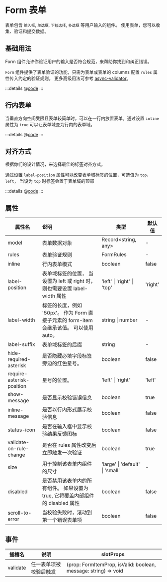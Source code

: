 # Form 表单

表单包含 `输入框`, `单选框`, `下拉选择`, `多选框` 等用户输入的组件。 使用表单，您可以收集、验证和提交数据。

## 基础用法
Form 组件允许你验证用户的输入是否符合规范，来帮助你找到和纠正错误。

`Form` 组件提供了表单验证的功能，只需为表单或表单的 columns 配置 `rules` 属性传入约定的验证规则。 更多高级用法可参考 [async-validator](https://github.com/yiminghe/async-validator)。

<ContainerDemo>
<form-basic/>
</ContainerDemo>

:::details
@[code](@examples/form/basic.vue)
:::

## 行内表单

当垂直方向空间受限且表单较简单时，可以在一行内放置表单。通过设置 `inline` 属性为 `true` 可以让表单域变为行内的表单域。

<ContainerDemo>
<form-inline/>
</ContainerDemo>

:::details
@[code](@examples/form/inline.vue)
:::



## 对齐方式

根据你们的设计情况，来选择最佳的标签对齐方式。

通过设置 `label-position` 属性可以改变表单域标签的位置，可选值为 `top`、`left`， 当设为 `top` 时标签会置于表单域的顶部

<ContainerDemo>
<form-label-position/>
</ContainerDemo>

:::details
@[code](@examples/form/label-position.vue)
:::


## 属性

| 属性名                    | 说明                                                         | 类型                            | 默认值  |
| ------------------------- | :----------------------------------------------------------- | ------------------------------- | ------- |
| model                     | 表单数据对象                                                 | Record<string, any&gt;          | -       |
| rules                     | 表单验证规则                                                 | FormRules                       | -       |
| inline                    | 行内表单模式                                                 | boolean                         | false   |
| label-position            | 表单域标签的位置， 当设置为 left 或 right 时，则也需要设置 label-width 属性 | 'left' \| 'right' \| 'top'      | 'right' |
| label-width               | 标签的长度，例如 '50px'。 作为 Form 直接子元素的 form-item 会继承该值。 可以使用 auto。 | string \| number                | -       |
| label-suffix              | 表单域标签的后缀                                             | string                          | -       |
| hide-required-asterisk    | 是否隐藏必填字段标签旁边的红色星号。                         | boolean                         | false   |
| require-asterisk-position | 星号的位置。                                                 | 'left' \| 'right'               | 'left'  |
| show-message              | 是否显示校验错误信息                                         | boolean                         | true    |
| inline-message            | 是否以行内形式展示校验信息                                   | boolean                         | false   |
| status-icon               | 是否在输入框中显示校验结果反馈图标                           | boolean                         | false   |
| validate-on-rule-change   | 是否在 rules 属性改变后立即触发一次验证                      | boolean                         | true    |
| size                      | 用于控制该表单内组件的尺寸                                   | 'large' \| 'default' \| 'small' | -       |
| disabled                  | 是否禁用该表单内的所有组件。 如果设置为 true, 它将覆盖内部组件的 disabled 属性 | boolean                         | false   |
| scroll-to-error           | 当校验失败时，滚动到第一个错误表单项                         | boolean                         | false   |

## 事件

| 插槽名   | 说明                   | slotProps                                                    |
| -------- | ---------------------- | ------------------------------------------------------------ |
| validate | 任一表单项被校验后触发 | (prop: FormItemProp, isValid: boolean, message: string) => void |

